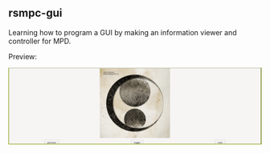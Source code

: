 ## rsmpc-gui

Learning how to program a GUI by making an information viewer and controller for MPD.

Preview:

![preview](images/preview.png?raw=true "preview")
